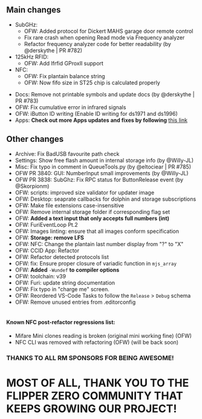 ## Main changes
- SubGHz:
    - OFW: Added protocol for Dickert MAHS garage door remote control
    - Fix rare crash when opening Read mode via Frequency analyzer
    - Refactor frequency analyzer code for better readability (by @derskythe | PR #782)
- 125kHz RFID: 
    - OFW: Add lfrfid GProxII support
- NFC:
    - OFW: Fix plantain balance string
    - OFW: Now fifo size in ST25 chip is calculated properly
* Docs: Remove not printable symbols and update docs (by @derskythe | PR #783)
* OFW: Fix cumulative error in infrared signals
* OFW: iButton ID writing (Enable ID writing for ds1971 and ds1996)
* Apps: **Check out more Apps updates and fixes by following** [this link](https://github.com/xMasterX/all-the-plugins/commits/dev)
## Other changes
* Archive: Fix BadUSB favourite path check
* Settings: Show free flash amount in internal storage info (by @Willy-JL)
* Misc: Fix typo in comment in QueueTools.py (by @eltociear | PR #785)
* OFW PR 3840: GUI: NumberInput small improvements (by @Willy-JL)
* OFW PR 3838: SubGhz: Fix RPC status for ButtonRelease event (by @Skorpionm)
* OFW: scripts: improved size validator for updater image
* OFW: Desktop: seaprate callbacks for dolphin and storage subscriptions
* OFW: Make file extensions case-insensitive
* OFW: Remove internal storage folder if corresponding flag set
* OFW: **Added a text input that only accepts full numbers (int)**
* OFW: FuriEventLoop Pt.2
* OFW: Images linting: ensure that all images conform specification
* OFW: **Storage: remove LFS**
* OFW: NFC: Change the plantain last number display from "?" to "X"
* OFW: CCID App: Refactor
* OFW: Refactor detected protocols list 
* OFW: fix: Ensure proper closure of variadic function in `mjs_array`
* OFW: **Added** `-Wundef` **to compiler options**
* OFW: toolchain: v39
* OFW: Furi: update string documentation
* OFW: Fix typo in "charge me" screen. 
* OFW: Reordered VS-Code Tasks to follow the `Release` > `Debug` schema
* OFW: Remove unused entries from .editorconfig
<br><br>
#### Known NFC post-refactor regressions list: 
- Mifare Mini clones reading is broken (original mini working fine) (OFW)
- NFC CLI was removed with refactoring (OFW) (will be back soon)

### THANKS TO ALL RM SPONSORS FOR BEING AWESOME!

# MOST OF ALL, THANK YOU TO THE FLIPPER ZERO COMMUNITY THAT KEEPS GROWING OUR PROJECT!
